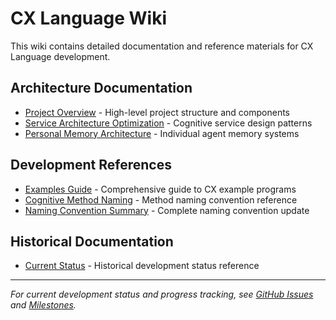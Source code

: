 # CX Language Wiki

This wiki contains detailed documentation and reference materials for CX Language development.

## Architecture Documentation
- [Project Overview](PROJECT_OVERVIEW.md) - High-level project structure and components
- [Service Architecture Optimization](SERVICE_ARCHITECTURE_OPTIMIZATION.md) - Cognitive service design patterns
- [Personal Memory Architecture](PERSONAL_MEMORY_ARCHITECTURE.md) - Individual agent memory systems

## Development References
- [Examples Guide](EXAMPLES_GUIDE.md) - Comprehensive guide to CX example programs
- [Cognitive Method Naming](COGNITIVE_METHOD_NAMING_CHANGE.md) - Method naming convention reference
- [Naming Convention Summary](NAMING_CONVENTION_UPDATE_SUMMARY.md) - Complete naming convention update

## Historical Documentation
- [Current Status](CURRENT_STATUS.md) - Historical development status reference

---

*For current development status and progress tracking, see [GitHub Issues](https://github.com/ahebert-lt/cx/issues) and [Milestones](https://github.com/ahebert-lt/cx/milestones).*
